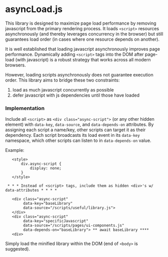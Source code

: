 # asyncLoad.js

This library is designed to maximize page load performance
by removing javascript from the primary rendering process. 
It loads `<script>` resources
asynchronously (and thereby leverages concurrency in the browser)
but still guarantees load order
(in cases where one resource depends on another).

It is well established that loading javascript asynchronously
improves page performance. Dynamically adding `<script>` tags
into the DOM after page-load (with javascript) is a robust
strategy that works across all modern browsers. 

However, loading scripts asynchronously does not guarantee
execution order. This library aims to bridge these two constraints:

1. load as much javascript concurrently as possible
2. defer javascript with js dependencies until those have loaded

### Implementation
Include all `<script>` as `<div class="async-script">` (or any other
hidden element) with `data-key`, `data-source`, and `data-depends-on`
attributes. By assigning each script a name/key, other scripts can
target it as their dependency. Each script broadcasts its load event
in its `data-key` namespace, which other scripts can listen to
in `data-depends-on` value.

Example:
```
   <style>
       div.async-script {
           display: none;
       }
   </style>

 * * * Instead of <script> tags, include them as hidden <div>'s w/ data-attributes * * * *

   <div class="async-script"
        data-key="baseLibrary"
        data-source="/scripts/useful/library.js">
   </div>
   <div class="async-script"
        data-key="specificJavascript"
        data-source="/scripts/pages/ui-components.js"
        data-depends-on="baseLibrary"> ** await baseLibrary ****
   <div>
```

Simply load the minified library within the DOM (end of `<body>`
is suggested).